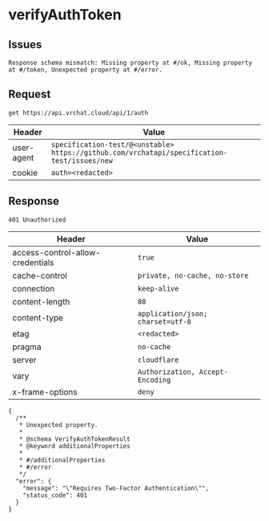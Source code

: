 # verifyAuthToken

## Issues
```
Response schema mismatch: Missing property at #/ok, Missing property at #/token, Unexpected property at #/error.
```

## Request
`get https://api.vrchat.cloud/api/1/auth`

| Header | Value |
| ------ | ----- |
| user-agent | `specification-test/@<unstable> https://github.com/vrchatapi/specification-test/issues/new` |
| cookie | `auth=<redacted>` |


## Response
`401 Unauthorized`

| Header | Value |
| ------ | ----- |
| access-control-allow-credentials | `true` |
| cache-control | `private, no-cache, no-store` |
| connection | `keep-alive` |
| content-length | `80` |
| content-type | `application/json; charset=utf-8` |
| etag | `<redacted>` |
| pragma | `no-cache` |
| server | `cloudflare` |
| vary | `Authorization, Accept-Encoding` |
| x-frame-options | `deny` |

```jsonc
{
  /**
   * Unexpected property.
   *
   * @schema VerifyAuthTokenResult
   * @keyword additionalProperties
   *
   * #/additionalProperties
   * #/error
   */
  "error": {
    "message": "\"Requires Two-Factor Authentication\"",
    "status_code": 401
  }
}
```
